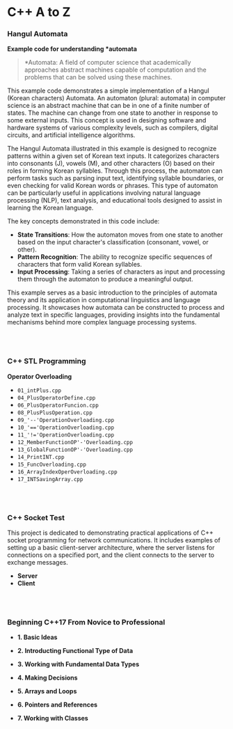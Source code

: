 # C++ A to Z

### Hangul Automata

**Example code for understanding \*automata**

> \*Automata: A field of computer science that academically approaches abstract machines capable of computation and the problems that can be solved using these machines.

This example code demonstrates a simple implementation of a Hangul (Korean characters) Automata. An automaton (plural: automata) in computer science is an abstract machine that can be in one of a finite number of states. The machine can change from one state to another in response to some external inputs. This concept is used in designing software and hardware systems of various complexity levels, such as compilers, digital circuits, and artificial intelligence algorithms.

The Hangul Automata illustrated in this example is designed to recognize patterns within a given set of Korean text inputs. It categorizes characters into consonants (J), vowels (M), and other characters (O) based on their roles in forming Korean syllables. Through this process, the automaton can perform tasks such as parsing input text, identifying syllable boundaries, or even checking for valid Korean words or phrases. This type of automaton can be particularly useful in applications involving natural language processing (NLP), text analysis, and educational tools designed to assist in learning the Korean language.

The key concepts demonstrated in this code include:

-   **State Transitions**: How the automaton moves from one state to another based on the input character's classification (consonant, vowel, or other).
-   **Pattern Recognition**: The ability to recognize specific sequences of characters that form valid Korean syllables.
-   **Input Processing**: Taking a series of characters as input and processing them through the automaton to produce a meaningful output.

This example serves as a basic introduction to the principles of automata theory and its application in computational linguistics and language processing. It showcases how automata can be constructed to process and analyze text in specific languages, providing insights into the fundamental mechanisms behind more complex language processing systems.

<br/>

<br/>

### C++ STL Programming

**Operator Overloading**

-   `01_intPlus.cpp`
-   `04_PlusOperatorDefine.cpp`
-   `06_PlusOperatorFuncion.cpp`
-   `08_PlusPlusOperation.cpp`
-   `09_'--'OperationOverloading.cpp`
-   `10_'=='OperationOverloading.cpp`
-   `11_'!='OperationOverloading.cpp`
-   `12_MemberFunctionOP'-'Overloading.cpp`
-   `13_GlobalFunctionOP'-'Overloading.cpp`
-   `14_PrintINT.cpp`
-   `15_FuncOverloading.cpp`
-   `16_ArrayIndexOperOverloading.cpp`
-   `17_INTSavingArray.cpp`

<br/>

<br/>

### C++ Socket Test

This project is dedicated to demonstrating practical applications of C++ socket programming for network communications. It includes examples of setting up a basic client-server architecture, where the server listens for connections on a specified port, and the client connects to the server to exchange messages.

-   **Server**
-   **Client**

<br/>

<br/>

### Beginning C++17 From Novice to Professional

-   **1. Basic Ideas**

-   **2. Introducting Functional Type of Data**

-   **3. Working with Fundamental Data Types**

-   **4. Making Decisions**

-   **5. Arrays and Loops**

-   **6. Pointers and References**

-   **7. Working with Classes**

